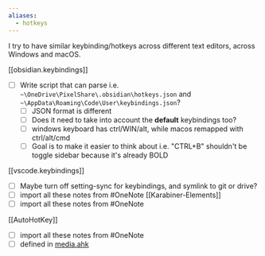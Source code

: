 ```yaml
---
aliases:
  - hotkeys
---
```

I try to have similar keybinding/hotkeys across different text editors, across Windows and macOS.

[[obsidian.keybindings]]
- [ ] Write script that can parse i.e. `~\OneDrive\PixelShare\.obsidian\hotkeys.json` and `~\AppData\Roaming\Code\User\keybindings.json`?
    - [ ] JSON format is different
    - [ ] Does it need to take into account the **default** keybindings too?
    - [ ] windows keyboard has ctrl/WIN/alt, while macos remapped with ctrl/alt/cmd
    - [ ] Goal is to make it easier to think about i.e. "CTRL+B" shouldn't be toggle sidebar because it's already BOLD

[[vscode.keybindings]]
- [ ] Maybe turn off setting-sync for keybindings, and symlink to git or drive?
- [ ] import all these notes from #OneNote
[[Karabiner-Elements]]
- [ ] import all these notes from #OneNote

[[AutoHotKey]]
- [ ] import all these notes from #OneNote
- [ ] defined in [media.ahk](../win/media.ahk)
